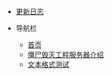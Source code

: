 <!-- docs/_navbar.md -->
* [更新日志](CHANGELOG "更新日志")

* 导航栏
    * [首页](README "首页")
    * [僵尸毁灭工程服务器介绍](Gameserver-pz/Introduction/README "僵尸毁灭工程服务器介绍")
    * [文本格式测试](test "文本格式测试")